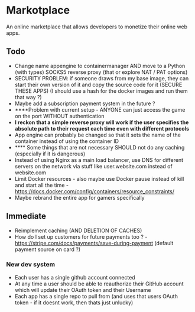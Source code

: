 # Markotplace

An online marketplace that allows developers to monetize their online web apps.

## Todo

-   Change name appengine to containermanager AND move to a Python (with types) SOCKS5 reverse proxy (that or explore NAT / PAT options)
-   SECURITY PROBLEM: if someone draws from my base image, they can start their own version of it and copy the source code for it (SECURE THESE APPS) (I should use a hash for the docker images and run them that way ?)
-   Maybe add a subscription payment system in the future ?
-   \*\*\*\*Problem with current setup - ANYONE can just access the game on the port WITHOUT authentication
-   **I reckon that a simple reverse proxy will work if the user specifies the absolute path to their request each time even with different protocols**
-   App engine can probably be changed so that it sets the name of the container instead of using the container ID
-   \*\*\*\* Some things that are not necessary SHOULD not do any caching (especially if it is dangerous)
-   Instead of using Nginx as a main load balancer, use DNS for different servers on the network via stuff like user.website.com instead of website.com
-   Limit Docker resources - also maybe use Docker pause instead of kill and start all the time - https://docs.docker.com/config/containers/resource_constraints/
-   Maybe rebrand the entire app for gamers specifically

## Immediate

-   Reimplement caching (AND DELETION OF CACHES)
-   How do I set up customers for future payments too ? - https://stripe.com/docs/payments/save-during-payment (default payment source on card ?)

### New dev system

-   Each user has a single github account connected
-   At any time a user should be able to reauthorize their GitHub account which will update their OAuth token and their Username
-   Each app has a single repo to pull from (and uses that users OAuth token - if it doesnt work, then thats just unlucky)
